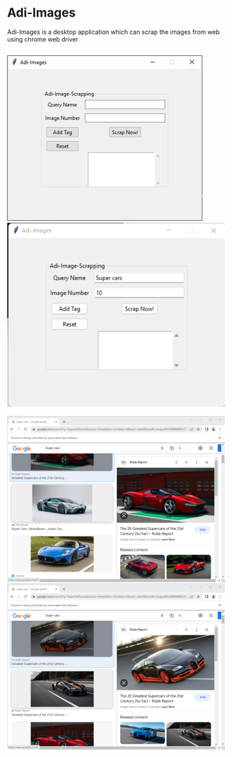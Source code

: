 # Adi-Images
Adi-Images is a desktop application which can scrap the images from web using chrome web driver

![alt text](https://github.com/LALalitViyogi/Adi-Images/blob/main/images/screenshot%201.JPG?raw=true)
![alt text](https://github.com/LALalitViyogi/Adi-Images/blob/main/images/Screenshot_2.png?raw=true)
-----------------------------------------------------------------------------------------------------
![alt text](https://github.com/LALalitViyogi/Adi-Images/blob/main/images/Screenshot%202022-11-30%20211354.png?raw=true)
![alt text](https://github.com/LALalitViyogi/Adi-Images/blob/main/images/Screenshot%202022-11-30%20211344.png?raw=true)
